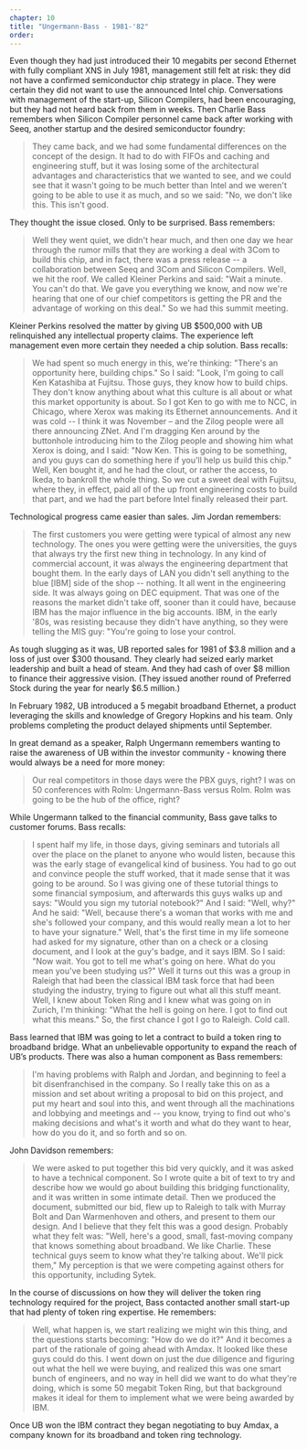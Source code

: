 ```yaml
---
chapter: 10
title: "Ungermann-Bass - 1981-'82"
order: 
---
```


Even though they had just introduced their 10 megabits per second Ethernet with fully compliant XNS in July 1981, management still felt at risk: they did not have a confirmed semiconductor chip strategy in place. They were certain they did not want to use the announced Intel chip. Conversations with management of the start-up, Silicon Compilers, had been encouraging, but they had not heard back from them in weeks. Then Charlie Bass remembers when Silicon Compiler personnel came back after working with Seeq, another startup and the desired semiconductor foundry:

>They came back, and we had some fundamental differences on the concept of the design. It had to do with FIFOs and caching and engineering stuff, but it was losing some of the architectural advantages and characteristics that we wanted to see, and we could see that it wasn't going to be much better than Intel and we weren't going to be able to use it as much, and so we said:  "No, we don't like this. This isn't good.

They thought the issue closed. Only to be surprised. Bass remembers:

>Well they went quiet, we didn't hear much, and then one day we hear through the rumor mills that they are working a deal with 3Com to build this chip, and in fact, there was a press release -- a collaboration between Seeq and 3Com and Silicon Compilers. Well, we hit the roof. We called Kleiner Perkins and said: "Wait a minute. You can't do that. We gave you everything we know, and now we're hearing that one of our chief competitors is getting the PR and the advantage of working on this deal."  So we had this summit meeting.

Kleiner Perkins resolved the matter by giving UB $500,000 with UB relinquished any intellectual property claims. The experience left management even more certain they needed a chip solution. Bass recalls:

>We had spent so much energy in this, we're thinking: "There's an opportunity here, building chips." So I said: "Look, I'm going to call Ken Katashiba at Fujitsu. Those guys, they know how to build chips. They don't know anything about what this culture is all about or what this market opportunity is about. So I got Ken to go with me to NCC, in Chicago, where Xerox was making its Ethernet announcements. And it was cold -- I think it was November – and the Zilog people were all there announcing ZNet. And I'm dragging Ken around by the buttonhole introducing him to the Zilog people and showing him what Xerox is doing, and I said: "Now Ken. This is going to be something, and you guys can do something here if you'll help us build this chip."  Well, Ken bought it, and he had the clout, or rather the access, to Ikeda, to bankroll the whole thing. So we cut a sweet deal with Fujitsu, where they, in effect, paid all of the up front engineering costs to build that part, and we had the part before Intel finally released their part.

Technological progress came easier than sales. Jim Jordan remembers:

>The first customers you were getting were typical of almost any new technology. The ones you were getting were the universities, the guys that always try the first new thing in technology. In any kind of commercial account, it was always the engineering department that bought them. In the early days of LAN you didn't sell anything to the blue [IBM] side of the shop -- nothing. It all went in the engineering side. It was always going on DEC equipment. That was one of the reasons the market didn't take off, sooner than it could have, because IBM has the major influence in the big accounts. IBM, in the early '80s, was resisting because they didn't have anything, so they were telling the MIS guy: "You're going to lose your control.

As tough slugging as it was, UB reported sales for 1981 of $3.8 million and a loss of just over $300 thousand. They clearly had seized early market leadership and built a head of steam. And they had cash of over $8 million to finance their aggressive vision. (They issued another round of Preferred Stock during the year for nearly $6.5 million.)

In February 1982, UB introduced a 5 megabit broadband Ethernet, a product leveraging the skills and knowledge of Gregory Hopkins and his team. Only problems completing the product delayed shipments until September.

In great demand as a speaker, Ralph Ungermann remembers wanting to raise the awareness of UB within the investor community - knowing there would always be a need for more money:

>Our real competitors in those days were the PBX guys, right? I was on 50 conferences with Rolm: Ungermann-Bass versus Rolm. Rolm was going to be the hub of the office, right?

While Ungermann talked to the financial community, Bass gave talks to customer forums. Bass recalls:

>I spent half my life, in those days, giving seminars and tutorials all over the place on the planet to anyone who would listen, because this was the early stage of evangelical kind of business. You had to go out and convince people the stuff worked, that it made sense that it was going to be around. So I was giving one of these tutorial things to some financial symposium, and afterwards this guys walks up and says: "Would you sign my tutorial notebook?"  And I said:  "Well, why?" And he said: "Well, because there's a woman that works with me and she's followed your company, and this would really mean a lot to her to have your signature."  Well, that's the first time in my life someone had asked for my signature, other than on a check or a closing document, and I look at the guy's badge, and it says IBM. So I said: "Now wait. You got to tell me what's going on here. What do you mean you've been studying us?" Well it turns out this was a group in Raleigh that had been the classical IBM task force that had been studying the industry, trying to figure out what all this stuff meant. Well, I knew about Token Ring and I knew what was going on in Zurich, I'm thinking: "What the hell is going on here. I got to find out what this means."  So, the first chance I got I go to Raleigh. Cold call.

Bass learned that IBM was going to let a contract to build a token ring to broadband bridge. What an unbelievable opportunity to expand the reach of UB’s products. There was also a human component as Bass remembers:

>I'm having problems with Ralph and Jordan, and beginning to feel a bit disenfranchised in the company. So I really take this on as a mission and set about writing a proposal to bid on this project, and put my heart and soul into this, and went through all the machinations and lobbying and meetings and -- you know, trying to find out who's making decisions and what's it worth and what do they want to hear, how do you do it, and so forth and so on.

John Davidson remembers:

>We were asked to put together this bid very quickly, and it was asked to have a technical component. So I wrote quite a bit of text to try and describe how we would go about building this bridging functionality, and it was written in some intimate detail. Then we produced the document, submitted our bid, flew up to Raleigh to talk with Murray Bolt and Dan Warmenhoven and others, and present to them our design. And I believe that they felt this was a good design. Probably what they felt was: "Well, here's a good, small, fast-moving company that knows something about broadband. We like Charlie. These technical guys seem to know what they're talking about. We'll pick them," My perception is that we were competing against others for this opportunity, including Sytek.

In the course of discussions on how they will deliver the token ring technology required for the project, Bass contacted another small start-up that had plenty of token ring expertise. He remembers:

>Well, what happen is, we start realizing we might win this thing, and the questions starts becoming: "How do we do it?" And it becomes a part of the rationale of going ahead with Amdax. It looked like these guys could do this. I went down on just the due diligence and figuring out what the hell we were buying, and realized this was one smart bunch of engineers, and no way in hell did we want to do what they're doing, which is some 50 megabit Token Ring, but that background makes it ideal for them to implement what we were being awarded by IBM.

Once UB won the IBM contract they began negotiating to buy Amdax, a company known for its broadband and token ring technology.
